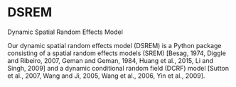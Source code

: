 # DSREM
Dynamic Spatial Random Effects Model

Our dynamic spatial random effects model (DSREM) is a Python package consisting of a spatial random effects models (SREM) [Besag, 1974, Diggle and Ribeiro, 2007, Geman and Geman, 1984, Huang et al., 2015, Li and Singh, 2009] and a dynamic conditional random field (DCRF) model [Sutton et al., 2007, Wang and Ji, 2005, Wang et al., 2006, Yin et al., 2009].
